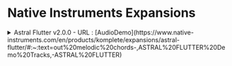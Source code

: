 # Native Instruments Expansions

<details>

<summary>Astral Flutter v2.0.0 - URL : [AudioDemo](https://www.native-instruments.com/en/products/komplete/expansions/astral-flutter/#:~:text=out%20melodic%20chords-,ASTRAL%20FLUTTER%20Demo%20Tracks,-ASTRAL%20FLUTTER)</summary>

| Version | Description Text | Components |
| :-----: | :--------------- | :---------: |
| 2.0.0 - 2018-02-19 | 41 MASCHINE Kits - 51 BATTERY Kits -. 50 MASSIVE presets for atmospheric sounds and tripped-out melodic chords. Includes also Audio Loops exported from Maschine | Maschine 2.7.2 , Battery 4.1, Massive Synth |


</details>






